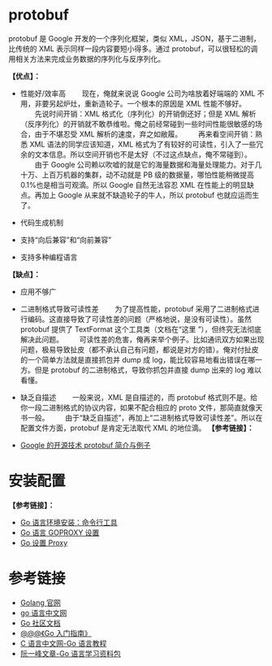 # protobuf

protobuf 是 Google 开发的一个序列化框架，类似 XML，JSON，基于二进制，比传统的 XML 表示同样一段内容要短小得多。通过 protobuf，可以很轻松的调用相关方法来完成业务数据的序列化与反序列化。

**【优点】：**

- 性能好/效率高
  　　现在，俺就来说说 Google 公司为啥放着好端端的 XML 不用，非要另起炉灶，重新造轮子。一个根本的原因是 XML 性能不够好。
  　　先说时间开销：XML 格式化（序列化）的开销倒还好；但是 XML 解析（反序列化）的开销就不敢恭维啦。俺之前经常碰到一些时间性能很敏感的场合，由于不堪忍受 XML 解析的速度，弃之如敝履。
  　　再来看空间开销：熟悉 XML 语法的同学应该知道，XML 格式为了有较好的可读性，引入了一些冗余的文本信息。所以空间开销也不是太好（不过这点缺点，俺不常碰到）。
  　　由于 Google 公司赖以吹嘘的就是它的海量数据和海量处理能力。对于几十万、上百万机器的集群，动不动就是 PB 级的数据量，哪怕性能稍微提高 0.1%也是相当可观滴。所以 Google 自然无法容忍 XML 在性能上的明显缺点。再加上 Google 从来就不缺造轮子的牛人，所以 protobuf 也就应运而生了。

- 代码生成机制
- 支持“向后兼容”和“向前兼容”
- 支持多种编程语言

**【缺点】：**

- 应用不够广
- 二进制格式导致可读性差
  　　为了提高性能，protobuf 采用了二进制格式进行编码。这直接导致了可读性差的问题（严格地说，是没有可读性）。虽然 protobuf 提供了 TextFormat 这个工具类（文档在“这里 ”），但终究无法彻底解决此问题。
  　　可读性差的危害，俺再来举个例子。比如通讯双方如果出现问题，极易导致扯皮（都不承认自己有问题，都说是对方的错）。俺对付扯皮的一个简单方法就是直接抓包并 dump 成 log，能比较容易地看出错误在哪一方。但是 protobuf 的二进制格式，导致你抓包并直接 dump 出来的 log 难以看懂。
- 缺乏自描述
  　　一般来说，XML 是自描述的，而 protobuf 格式则不是。给你一段二进制格式的协议内容，如果不配合相应的 proto 文件，那简直就像天书一般。
  　　由于“缺乏自描述”，再加上“二进制格式导致可读性差”。所以在配置文件方面，protobuf 是肯定无法取代 XML 的地位滴。
  **【参考链接】：**

- [Google 的开源技术 protobuf 简介与例子](https://blog.csdn.net/caisini_vc/article/details/5599468)

# 安装配置

**【参考链接】：**

- [Go 语言环境安装：命令行工具](https://learnku.com/go/wikis/26457)
- [Go 语言 GOPROXY 设置](https://blog.csdn.net/qq2942713658/article/details/112915326)
- [Go 设置 Proxy](http://events.jianshu.io/p/7de56dc78b63)

# 参考链接

- [Golang 官网](https://golang.google.cn/)
- [go 语言中文网](https://studygolang.com/)
- [Go 社区文档](https://learnku.com/go/docs)
- [@@@《Go 入门指南》](https://learnku.com/docs/the-way-to-go/origin-and-development/3562)
- [C 语言中文网-Go 语言教程](http://c.biancheng.net/golang/intro/)
- [阮一峰文章-Go 语言学习资料包](https://www.ruanyifeng.com/blog/2022/06/weekly-issue-211.html)

